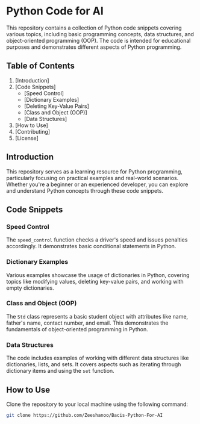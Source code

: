 # Python Code for AI

This repository contains a collection of Python code snippets covering various topics, including basic programming concepts, data structures, and object-oriented programming (OOP). The code is intended for educational purposes and demonstrates different aspects of Python programming.

## Table of Contents

1. [Introduction]
2. [Code Snippets]
   - [Speed Control]
   - [Dictionary Examples]
   - [Deleting Key-Value Pairs]
   - [Class and Object (OOP)]
   - [Data Structures]
3. [How to Use]
4. [Contributing]
5. [License]

## Introduction

This repository serves as a learning resource for Python programming, particularly focusing on practical examples and real-world scenarios. Whether you're a beginner or an experienced developer, you can explore and understand Python concepts through these code snippets.

## Code Snippets

### Speed Control

The `speed_control` function checks a driver's speed and issues penalties accordingly. It demonstrates basic conditional statements in Python.

### Dictionary Examples

Various examples showcase the usage of dictionaries in Python, covering topics like modifying values, deleting key-value pairs, and working with empty dictionaries.

### Class and Object (OOP)

The `Std` class represents a basic student object with attributes like name, father's name, contact number, and email. This demonstrates the fundamentals of object-oriented programming in Python.

### Data Structures

The code includes examples of working with different data structures like dictionaries, lists, and sets. It covers aspects such as iterating through dictionary items and using the `set` function.

## How to Use

Clone the repository to your local machine using the following command:

```bash
git clone https://github.com/Zeeshanoo/Bacis-Python-For-AI
